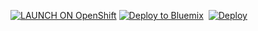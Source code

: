 [![LAUNCH ON OpenShift](https://cloud.githubusercontent.com/assets/195836/9149159/7259961e-3dce-11e5-9a00-6dcd543c7976.png)](https://openshift.redhat.com/app/console/application_types/custom?name=1&cartridges%5B%5D=https://cartreflect-claytondev.rhcloud.com/github/phuslu/openshift-go-cart&initial_git_url=https://github.com/zhulvchao/fetchserver.git&initial_git_branch=golang) [![Deploy to Bluemix](https://bluemix.net/deploy/button.png)](https://bluemix.net/deploy?repository=https://github.com/phuslu/fetchserver.git)  [![Deploy](https://www.herokucdn.com/deploy/button.png)](https://heroku.com/deploy)
